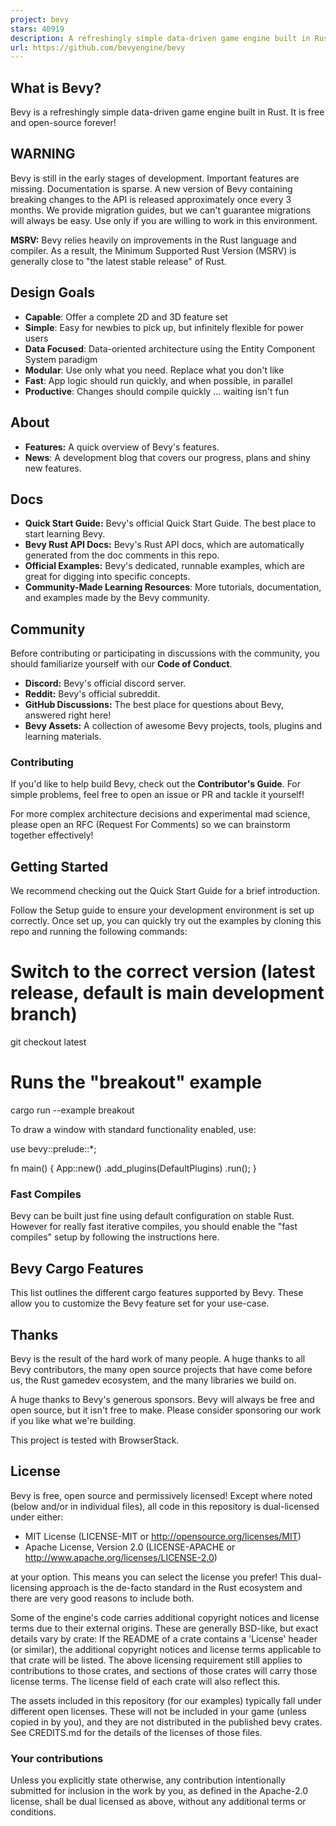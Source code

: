```yaml
---
project: bevy
stars: 40919
description: A refreshingly simple data-driven game engine built in Rust
url: https://github.com/bevyengine/bevy
---
```


What is Bevy?
-------------

Bevy is a refreshingly simple data-driven game engine built in Rust. It is free and open-source forever!

WARNING
-------

Bevy is still in the early stages of development. Important features are missing. Documentation is sparse. A new version of Bevy containing breaking changes to the API is released approximately once every 3 months. We provide migration guides, but we can't guarantee migrations will always be easy. Use only if you are willing to work in this environment.

**MSRV:** Bevy relies heavily on improvements in the Rust language and compiler. As a result, the Minimum Supported Rust Version (MSRV) is generally close to "the latest stable release" of Rust.

Design Goals
------------

-   **Capable**: Offer a complete 2D and 3D feature set
-   **Simple**: Easy for newbies to pick up, but infinitely flexible for power users
-   **Data Focused**: Data-oriented architecture using the Entity Component System paradigm
-   **Modular**: Use only what you need. Replace what you don't like
-   **Fast**: App logic should run quickly, and when possible, in parallel
-   **Productive**: Changes should compile quickly ... waiting isn't fun

About
-----

-   **Features:** A quick overview of Bevy's features.
-   **News**: A development blog that covers our progress, plans and shiny new features.

Docs
----

-   **Quick Start Guide:** Bevy's official Quick Start Guide. The best place to start learning Bevy.
-   **Bevy Rust API Docs:** Bevy's Rust API docs, which are automatically generated from the doc comments in this repo.
-   **Official Examples:** Bevy's dedicated, runnable examples, which are great for digging into specific concepts.
-   **Community-Made Learning Resources**: More tutorials, documentation, and examples made by the Bevy community.

Community
---------

Before contributing or participating in discussions with the community, you should familiarize yourself with our **Code of Conduct**.

-   **Discord:** Bevy's official discord server.
-   **Reddit:** Bevy's official subreddit.
-   **GitHub Discussions:** The best place for questions about Bevy, answered right here!
-   **Bevy Assets:** A collection of awesome Bevy projects, tools, plugins and learning materials.

### Contributing

If you'd like to help build Bevy, check out the **Contributor's Guide**. For simple problems, feel free to open an issue or PR and tackle it yourself!

For more complex architecture decisions and experimental mad science, please open an RFC (Request For Comments) so we can brainstorm together effectively!

Getting Started
---------------

We recommend checking out the Quick Start Guide for a brief introduction.

Follow the Setup guide to ensure your development environment is set up correctly. Once set up, you can quickly try out the examples by cloning this repo and running the following commands:

# Switch to the correct version (latest release, default is main development branch)
git checkout latest
# Runs the "breakout" example
cargo run --example breakout

To draw a window with standard functionality enabled, use:

use bevy::prelude::\*;

fn main() {
  App::new()
    .add\_plugins(DefaultPlugins)
    .run();
}

### Fast Compiles

Bevy can be built just fine using default configuration on stable Rust. However for really fast iterative compiles, you should enable the "fast compiles" setup by following the instructions here.

Bevy Cargo Features
-------------------

This list outlines the different cargo features supported by Bevy. These allow you to customize the Bevy feature set for your use-case.

Thanks
------

Bevy is the result of the hard work of many people. A huge thanks to all Bevy contributors, the many open source projects that have come before us, the Rust gamedev ecosystem, and the many libraries we build on.

A huge thanks to Bevy's generous sponsors. Bevy will always be free and open source, but it isn't free to make. Please consider sponsoring our work if you like what we're building.

This project is tested with BrowserStack.

License
-------

Bevy is free, open source and permissively licensed! Except where noted (below and/or in individual files), all code in this repository is dual-licensed under either:

-   MIT License (LICENSE-MIT or http://opensource.org/licenses/MIT)
-   Apache License, Version 2.0 (LICENSE-APACHE or http://www.apache.org/licenses/LICENSE-2.0)

at your option. This means you can select the license you prefer! This dual-licensing approach is the de-facto standard in the Rust ecosystem and there are very good reasons to include both.

Some of the engine's code carries additional copyright notices and license terms due to their external origins. These are generally BSD-like, but exact details vary by crate: If the README of a crate contains a 'License' header (or similar), the additional copyright notices and license terms applicable to that crate will be listed. The above licensing requirement still applies to contributions to those crates, and sections of those crates will carry those license terms. The license field of each crate will also reflect this.

The assets included in this repository (for our examples) typically fall under different open licenses. These will not be included in your game (unless copied in by you), and they are not distributed in the published bevy crates. See CREDITS.md for the details of the licenses of those files.

### Your contributions

Unless you explicitly state otherwise, any contribution intentionally submitted for inclusion in the work by you, as defined in the Apache-2.0 license, shall be dual licensed as above, without any additional terms or conditions.
